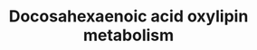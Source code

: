 ---
annotations:
- id: PW:0000002
  parent: classic metabolic pathway
  type: Pathway Ontology
  value: classic metabolic pathway
- id: PW:0000010
  parent: classic metabolic pathway
  type: Pathway Ontology
  value: lipid metabolic pathway
- id: PW:0000058
  parent: classic metabolic pathway
  type: Pathway Ontology
  value: fatty acid metabolic pathway
authors:
- Lcayer
- AlexanderPico
- Egonw
- Eweitz
citedin: ''
communities: []
description: Docosahexaenoic acid (DHA) oxylipin metabolism
last-edited: 2024-07-27
ndex: null
organisms:
- Homo sapiens
redirect_from:
- /index.php/Pathway:WP5154
- /instance/WP5154
- /instance/WP5154_r134710
revision: r134710
schema-jsonld:
- '@context': https://schema.org/
  '@id': https://wikipathways.github.io/pathways/WP5154.html
  '@type': Dataset
  creator:
    '@type': Organization
    name: WikiPathways
  description: Docosahexaenoic acid (DHA) oxylipin metabolism
  keywords:
  - 10(11)-EpDPE
  - 10,11-DiHDPE
  - 10-HDoHE
  - 11-HDoHE
  - 13(14)-EpDPE
  - 13,14-DiHDPE
  - 13-HDoHE
  - 14-HDoHE
  - 16(17)-EpDPE
  - 16,17-DiHDPE
  - 16-HDoHE
  - 17(R)-HpDoHE
  - 17-HDoHE
  - 19(20)-EpDPE
  - 19,20-DiHDPE
  - 20-HDoHE
  - 21-HDoHE
  - 22-HDoHE
  - 4,5-DiHDPE
  - 4-HDoHE
  - 7(8)-EpDPE
  - 7,8-DiHDPE
  - 7-HDoHE
  - 8-HDoHE
  - ASA
  - COX2
  - DHA
  - Maresin 1
  - Maresin 2
  - Neuroprotectin D1
  - PDX
  - Protectin D1
  - Resolvin D1
  - Resolvin D2
  - Resolvin D3
  - Resolvin D4
  - Resolvin D5
  - Resolvin D6
  - aspirin-triggered protectin D1
  - aspirin-triggered resolvin D1
  - aspirin-triggered resolvin D2
  - aspirin-triggered resolvin D3
  - aspirin-triggered resolvin D4
  - sEH
  license: CC0
  name: Docosahexaenoic acid oxylipin metabolism
seo: CreativeWork
title: Docosahexaenoic acid oxylipin metabolism
wpid: WP5154
---